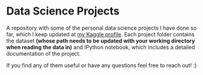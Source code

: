 # Data Science Projects
A repository with some of the personal data science projects I have done so far, which I keep updated at [my Kaggle profile](https://www.kaggle.com/samaxtech). Each project folder contains the dataset **(whose path needs to be updated with your working directory when reading the data in)** and IPython notebook, which includes a detailed documentation of the project.

If you find any of them useful or have any questions feel free to reach out! :)
